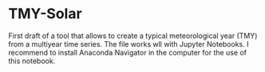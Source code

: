 # TMY-Solar
First draft of a tool that allows to create a typical meteorological year (TMY) from a multiyear time series.
The file works wll with Jupyter Notebooks. I recommend to install Anaconda Navigator in the computer for the use of this notebook.
